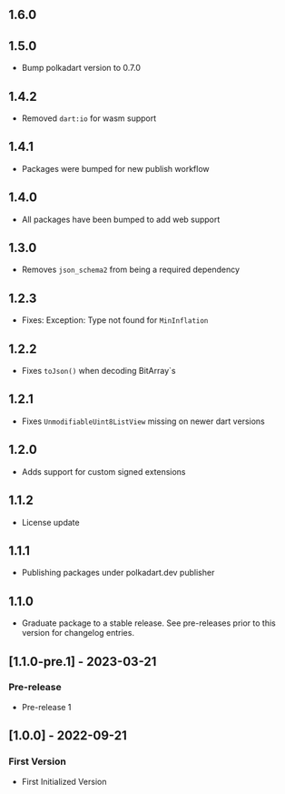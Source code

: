 ## 1.6.0

## 1.5.0

 - Bump polkadart version to 0.7.0

## 1.4.2
- Removed `dart:io` for wasm support

## 1.4.1
- Packages were bumped for new publish workflow

## 1.4.0
- All packages have been bumped to add web support

## 1.3.0
- Removes `json_schema2` from being a required dependency

## 1.2.3
- Fixes: Exception: Type not found for `MinInflation`

## 1.2.2
- Fixes `toJson()` when decoding BitArray`s

## 1.2.1
- Fixes `UnmodifiableUint8ListView` missing on newer dart versions

## 1.2.0
- Adds support for custom signed extensions

## 1.1.2

- License update

## 1.1.1

- Publishing packages under polkadart.dev publisher

## 1.1.0

 - Graduate package to a stable release. See pre-releases prior to this version for changelog entries.

## [1.1.0-pre.1] - 2023-03-21

### Pre-release
- Pre-release 1

## [1.0.0] - 2022-09-21

### First Version
- First Initialized Version

